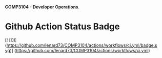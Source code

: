 #### COMP3104 - Developer Operations.


# Github Action Status Badge
[! [CI] (https://github.com/lenard73/COMP3104/actions/workflows/ci.yml/badge.svg)]
(https://github.com/lenard73/COMP3104/actions/workflows/ci.yml)
 